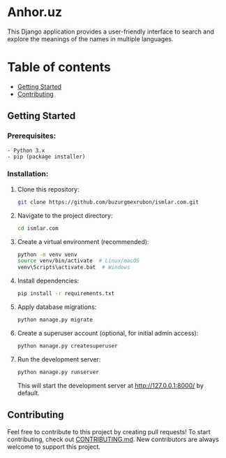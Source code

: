 # Anhor.uz

This Django application provides a user-friendly interface to search and
explore the meanings of the names in multiple languages.

# Table of contents

* [Getting Started](#getting-started)
* [Contributing](#contributing)

## Getting Started

### Prerequisites:

    - Python 3.x
    - pip (package installer)

### Installation:

1. Clone this repository:

    ```bash
    git clone https://github.com/buzurgmexrubon/ismlar.com.git
    ```

2. Navigate to the project directory:

    ```bash
    cd ismlar.com
    ```

3. Create a virtual environment (recommended):

    ```bash
    python -m venv venv
    source venv/bin/activate  # Linux/macOS
    venv\Scripts\activate.bat  # Windows
    ```

4. Install dependencies:

    ```bash
    pip install -r requirements.txt
    ```

5. Apply database migrations:

    ```bash
    python manage.py migrate
    ```

6. Create a superuser account (optional, for initial admin access):

    ```bash
    python manage.py createsuperuser
    ```

7. Run the development server:

    ```bash
    python manage.py runserver
    ```

   This will start the development server at http://127.0.0.1:8000/ by default.

## Contributing

Feel free to contribute to this project by creating pull requests!
To start contributing, check
out [CONTRIBUTING.md](https://github.com/buzurgmexrubon/ismlar.com/blob/master/CONTRIBUTING.md). New contributors are
always welcome to support this project.
